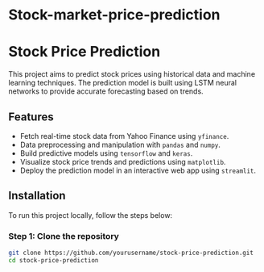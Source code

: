 # Stock-market-price-prediction

# Stock Price Prediction

This project aims to predict stock prices using historical data and machine learning techniques. The prediction model is built using LSTM neural networks to provide accurate forecasting based on trends.

## Features

- Fetch real-time stock data from Yahoo Finance using `yfinance`.
- Data preprocessing and manipulation with `pandas` and `numpy`.
- Build predictive models using `tensorflow` and `keras`.
- Visualize stock price trends and predictions using `matplotlib`.
- Deploy the prediction model in an interactive web app using `streamlit`.
  
## Installation

To run this project locally, follow the steps below:

### Step 1: Clone the repository

```bash
git clone https://github.com/yourusername/stock-price-prediction.git
cd stock-price-prediction





